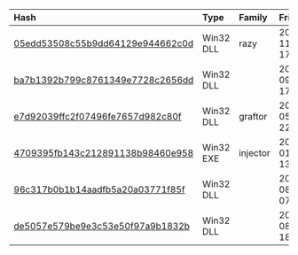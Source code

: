 |Hash|Type|Family|Frist_Seen|Name|
|:--|:--|:--|:--|:--|
|[05edd53508c55b9dd64129e944662c0d](https://www.virustotal.com/gui/file/05edd53508c55b9dd64129e944662c0d)|Win32 DLL|razy|2015-11-09 17:31:36|Microsoft Corporation|
|[ba7b1392b799c8761349e7728c2656dd](https://www.virustotal.com/gui/file/ba7b1392b799c8761349e7728c2656dd)|Win32 DLL||2015-09-16 17:23:23|Microsoft Corporation|
|[e7d92039ffc2f07496fe7657d982c80f](https://www.virustotal.com/gui/file/e7d92039ffc2f07496fe7657d982c80f)|Win32 DLL|graftor|2015-05-06 22:17:56|Microsoft Corporation|
|[4709395fb143c212891138b98460e958](https://www.virustotal.com/gui/file/4709395fb143c212891138b98460e958)|Win32 EXE|injector|2015-01-07 13:29:36|ac7d7c676f58ebfa5def9b84553f00f283c61e4a310459178ea9e7164004e734.bin|
|[96c317b0b1b14aadfb5a20a03771f85f](https://www.virustotal.com/gui/file/96c317b0b1b14aadfb5a20a03771f85f)|Win32 DLL||2014-08-23 07:58:27|Microsoft Corporation|
|[de5057e579be9e3c53e50f97a9b1832b](https://www.virustotal.com/gui/file/de5057e579be9e3c53e50f97a9b1832b)|Win32 DLL||2014-08-14 18:31:25|Microsoft Corporation|
